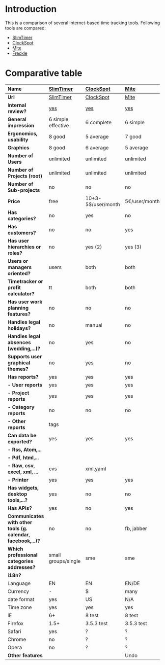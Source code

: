 # Introduction #

This is a comparison of several internet-based time tracking tools. Following tools are compared:

  * [SlimTimer](http://www.slimtimer.com)
  * [ClockSpot](http://www.clockspot.net/)
  * [Mite](http://mite.yo.lk/en/)
  * [Freckle](http://letsfreckle.com/)

# Comparative table #


| **Name** | [SlimTimer](http://www.slimtimer.com) | [ClockSpot](http://www.clockspot.net/) | [Mite](http://mite.yo.lk/en/) | [Freckle](http://letsfreckle.com/) |
|:---------|:--------------------------------------|:---------------------------------------|:------------------------------|:-----------------------------------|
|  **Url** | [SlimTimer](http://www.slimtimer.com) | [ClockSpot](http://www.clockspot.net/) | [Mite](http://mite.yo.lk/en/) | [Freckle](http://letsfreckle.com/) |
| **Internal review?** | [yes](slimtimerreview.md) | [yes](clockspotreview.md) | [yes](mitereview.md) | [yes](frecklereview.md) |
|  **General impression** | 6 simple effective | 6 complete | 6 simple | 5 deceiving |
|  **Ergonomics, usability** | 8 good | 5 average| 7 good | 6 average |
|  **Graphics** | 8 good | 6 average| 5 average | 5 average |
|  **Number of Users** | unlimited | unlimited | unlimited | 50 |
|  **Number of Projects (root)** | unlimited | unlimited | unlimited | unlimited |
|  **Number of Sub-projects** | no | no | no | no |
|  **Price** | free | 10+3-5$/user/month | 5€/user/month | 2-12$/user/month |
|  **Has categories?** | no | yes | no | no |
|  **Has customers?** | no | no | yes | yes |
|  **Has user hierarchies or roles?** | no | yes (2) | yes (3) | ? |
|  **Users or managers oriented?** | users | both | both | users |
|  **Timetracker or profit calculator?** | tt | both | both | tt |
| **Has user work planning features?** | no | no | no | no |
| **Handles legal holidays?** | no | manual | no | no |
| **Handles legal absences (wedding,...)?** | no | yes | no | no |
| **Supports user graphical themes?** | no | yes | no | avatar |
| **Has reports?** | yes  | yes | yes | yes |
| **- User reports** | yes | yes | yes | yes |
| **- Project reports** | yes | yes | yes | yes |
| **- Category reports** | no | no | no | no |
| **- Other reports** | tags |  |  |  |
| **Can data be exported?** | yes | yes | yes | yes |
| **- Rss, Atom,...** |  |  |  |  |
| **- Pdf, html,...** |  |  |  |  |
| **- Raw, csv, excel, xml, ...** | cvs | xml,yaml |  | cvs |
| **- Printer** | yes | yes | yes |  |
| **Has widgets, desktop tools,...?** | yes | no | no | yes (beta) |
| **Has APIs?** | yes | no | yes | yes |
| **Communicates with other tools (g. calendar, facebook,...)?** | no | no | fb, jabber | no |
| **Which professional categories addresses?** | small groups/single | sme | sme | small groups/single |
| **i18n?** |  |  |  |  |
| Language | EN | EN | EN/DE | EN |
| Currency | - | $ | many | - |
| date format | yes | US | N/A | N/A |
| Time zone | yes | yes | yes | no |
| IE | 6+ | 8 test | 8 test | 8 test |
| Firefox | 1.5+ | 3.5.3 test | 3.5.3 test | 3.5.3 test |
| Safari | yes | ? | ? | yes |
| Chrome | no | ? | ? | ? |
| Opera | no | ? | ? | ? |
| **Other features** |  |  | Undo |  |